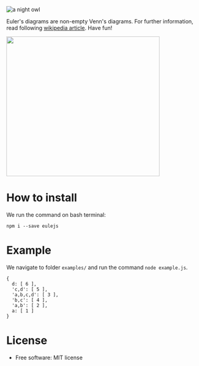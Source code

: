 ![a night owl](https://raw.githubusercontent.com/web-needle/eulejs/main/images/eule_small.png)

Euler\'s diagrams are non-empty Venn\'s diagrams. For further information, read following [wikipedia article](https://en.wikipedia.org/wiki/Euler_diagram). Have fun!

<img src="https://github.com/web-needle/eulejs/blob/main/images/euler_venn.png?raw=true" width="400" height="364"/>

How to install
========

We run the command on bash terminal:

``` {.bash}
npm i --save eulejs
```

Example
========

We navigate to folder `examples/` and run the command `node example.js`.

```
{    
  d: [ 6 ],
  'c,d': [ 5 ],
  'a,b,c,d': [ 3 ],
  'b,c': [ 4 ],
  'a,b': [ 2 ],
  a: [ 1 ]
}

```

License
=======

-   Free software: MIT license

